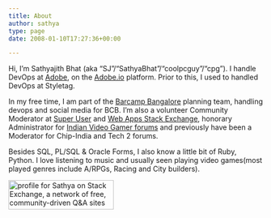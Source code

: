 ```yaml
---
title: About
author: sathya
type: page
date: 2008-01-10T17:27:36+00:00

---
```

Hi, I’m Sathyajith Bhat (aka “SJ”/“SathyaBhat”/“coolpcguy”/“cpg”). I handle DevOps at <a href="http://www.adobe.com/" target="_blank" rel="noopener">Adobe</a>, on the <a href="https://adobe.io" target="_blank" rel="noopener">Adobe.io</a> platform. Prior to this, I used to handled DevOps at Styletag.

In my free time, I am part of the <a href="http://barcampbangalore.org/bcb" target="_blank" rel="noopener">Barcamp Bangalore</a> planning team, handling devops and social media for BCB. I’m also a volunteer Community Moderator at <a href="http://superuser.com/users/4377/sathya" target="_blank" rel="noopener">Super User</a> and <a href="http://webapps.stackexchange.com/users/310/" target="_blank" rel="noopener">Web Apps Stack Exchange</a>, honorary Administrator for [Indian Video Gamer forums][1] and previously have been a Moderator for Chip-India and Tech 2 forums.

Besides SQL, PL/SQL & Oracle Forms, I also know a little bit of Ruby, Python. I love listening to music and usually seen playing video games(most played genres include A/RPGs, Racing and City builders).

[<img title="profile for Sathya on Stack Exchange, a network of free, community-driven Q&A sites" src="http://stackexchange.com/users/flair/33230.png" alt="profile for Sathya on Stack Exchange, a network of free, community-driven Q&A sites" width="208" height="58" />][2]

 [1]: http://www.indianvideogamer.com/forums
 [2]: http://stackexchange.com/users/33230/sathya